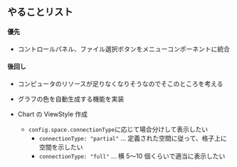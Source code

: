 ## やることリスト

#### 優先

- コントロールパネル、ファイル選択ボタンをメニューコンポーネントに統合

#### 後回し

- コンピュータのリソースが足りなくなりそうなのでそこのところを考える
- グラフの色を自動生成する機能を実装

- Chart の ViewStyle 作成
  - `config.space.connectionType`に応じて場合分けして表示したい
    - `connectionType: "partial"` ... 定義された空間に従って、格子上に空間を示したい
    - `connectionType: "full"` ... 横 5〜10 個くらいで適当に表示したい
